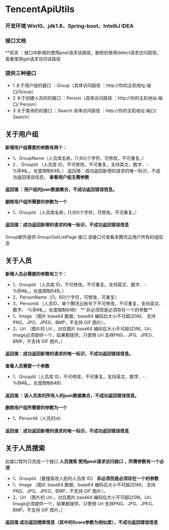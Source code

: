 #                                                        TencentApiUtils
### 开发环境 Win10、jdk1.8、Spring-boot、IntelliJ IDEA  


### 接口文档
                                     
                                             
**前言 ：接口中新增的使用post请求该路径，删除的使用delect请求访问路径，查看使用get请求访问该路径



 ### 提供三种接口 
- 1 关于用户组的接口 ：Group（具体访问路径 ：http://你的主机地址:端口/Group）
- 2 关于创建人员的的接口 ：Person（具体访问路径 ：http://你的主机地址:端口/ Person）
- 3 关于查询的的接口 ：Search 具体访问路径 ：http://你的主机地址:端口/ Search）

 


## 关于用户组
  
   **新增用户组需要的参数有两个：**
- 1、GroupName（人员库名称，[1,60]个字符，可修改，不可重复。）
- 2 、GroupId （人员库 ID，不可修改，不可重复。支持英文、数字、-%@#&_，长度限制64B。）
返回值：成功返回新增的请求的唯一标识，不成功返回错误信息。
**查看用户组无需参数**
#### **返回值** ：用户组的json数据集合，不成功返回错误信息。
**删除用户组所需要的参数为一个**
- 1、GroupId （人员库名称，[1,60]个字符，可修改，不可重复。）
#### **返回值**：成功返回新增的请求的唯一标识，不成功返回错误信息
 Group额外提供 Group/GetListPage 接口 该接口可查看本腾讯云用户所有的组信息
## 关于人员
  **新增人员必需要的参数有三个：**
- 1、GroupId （人员库 ID，不可修改，不可重复。支持英文、数字、-%@#&_，长度限制64B。）
- 2、PersonName（[1，60]个字符，可修改，可重复）
- 3、PersonId （人员ID，单个腾讯云账号下不可修改，不可重复。支持英文、数字、-%@#&_，长度限制64B）
 ** 非必须但是必须存在一个的参数**
- 1、Image （图片 base64 数据，base64 编码后大小不可超过5M。 支持PNG、JPG、JPEG、BMP，不支持 GIF 图片）。
- 2、Url   （图片的 Url 。对应图片 base64 编码后大小不可超过5M。Url、Image必须提供一个，如果都提供，只使用 Url 支持PNG、JPG、JPEG、BMP，不支持 GIF 图片。）
#### **返回值**：成功返回新增的请求的唯一标识，不成功返回错误信息。
   **查看人员需要一个参数**
 - 1、GroupId（人员库 ID，不可修改，不可重复。支持英文、数字、-%@#&_，长度限制64B）
#### **返回值** ：该人员库的所有人的json数据集合，不成功返回错误信息。
   **删除用户组所需要的参数为一个**
- 1、PersonId（人员的id）
#### **返回值**：成功返回新增的请求的唯一标识，不成功返回错误信息
## 关于人员搜索
  此接口暂时只完成一个接口
  **人员搜索 使用post请求访问接口 ，所需参数有一个必须**
- 1、GroupId  （要搜索改人脸的人员库 ID）
    **非必须但是必须存在一个的参数**
- 1、Image （图片 base64 数据，base64 编码后大小不可超过5M。 支持PNG、JPG、JPEG、BMP，不支持 GIF 图片）。
- 2、Url  （图片的 Url 。对应图片 base64 编码后大小不可超过5M。Url、Image必须提供一个，如果都提供，只使用 Url 支持PNG、JPG、JPEG、BMP，不支持 GIF 图片。）
 ####  **返回值** 成功返回搜索信息（其中的Score参数为相似度），不成功返回错误信息
    





